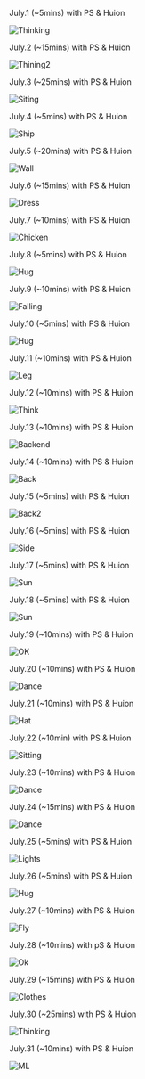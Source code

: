 July.1 (~5mins) with PS & Huion

![Thinking](1.jpg)

July.2 (~15mins) with PS & Huion

![Thining2](2.jpg)

July.3 (~25mins) with PS & Huion

![Siting](3.jpg)

July.4 (~5mins) with PS & Huion

![Ship](4.jpg)

July.5 (~20mins) with PS & Huion

![Wall](5.jpg)

July.6 (~15mins) with PS & Huion

![Dress](6.jpg)

July.7 (~10mins) with PS & Huion

![Chicken](7.jpg)

July.8 (~5mins) with PS & Huion

![Hug](8.jpg)

July.9 (~10mins) with PS & Huion

![Falling](9.jpg)

July.10 (~5mins) with PS & Huion

![Hug](10.jpg)

July.11 (~10mins) with PS & Huion

![Leg](11.jpg)

July.12 (~10mins) with PS & Huion

![Think](12.jpg)

July.13 (~10mins) with PS & Huion

![Backend](13.jpg)

July.14 (~10mins) with PS & Huion

![Back](14.jpg)

July.15 (~5mins) with PS & Huion

![Back2](15.jpg)

July.16 (~5mins) with PS & Huion

![Side](16.jpg)

July.17 (~5mins) with PS & Huion

![Sun](17.jpg)

July.18 (~5mins) with PS & Huion

![Sun](18.jpg)

July.19 (~10mins) with PS & Huion

![OK](19.jpg)

July.20 (~10mins) with PS & Huion

![Dance](20.jpg)

July.21 (~10mins) with PS & Huion

![Hat](21.jpg)

July.22 (~10min) with PS & Huion

![Sitting](22.jpg)

July.23 (~10mins) with PS & Huion

![Dance](23.jpg)

July.24 (~15mins) with PS & Huion

![Dance](24.jpg)

July.25 (~5mins) with PS & Huion

![Lights](25.jpg)

July.26 (~5mins) with PS & Huion

![Hug](26.jpg)

July.27 (~10mins) with PS & Huion

![Fly](27.jpg)

July.28 (~10mins) with pS & Huion

![Ok](28.jpg)

July.29 (~15mins) with PS & Huion

![Clothes](29.jpg)

July.30 (~25mins) with PS & Huion

![Thinking](30.jpg)

July.31 (~10mins) with PS & Huion

![ML](31.jpg)

